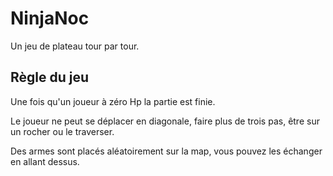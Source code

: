 # NinjaNoc
Un jeu de plateau tour par tour.

## Règle du jeu
Une fois qu'un joueur à zéro Hp la partie est finie.

Le joueur ne peut se déplacer en diagonale, faire plus de trois pas, être sur un rocher ou le traverser.

Des armes sont placés aléatoirement sur la map, vous pouvez les échanger en allant dessus.
